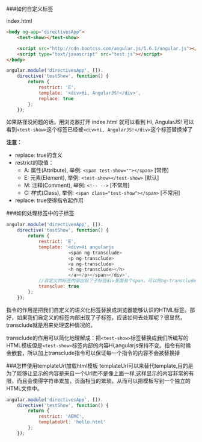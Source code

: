 ###如何自定义标签

index.html

```html
<body ng-app="directivesApp">
	<test-show></test-show>

	<script src="http://cdn.bootcss.com/angular.js/1.6.1/angular.js"></script>
	<script type="text/javascript" src="test.js"></script>
</body>
```

```javascript
angular.module('directivesApp', []).
	directive('testShow', function() {
		return {
			restrict: 'E',
			template: '<div>Hi, AngularJS!</div>',
			replace: true
		};
	});
```

如果路径没问题的话，用浏览器打开 index.html 就可以看到 Hi, AngularJS! 可以看到``<test-show>``这个标签已经被``<div>Hi, AngularJS!</div>``这个标签替换掉了

**注意：**
- replace: true的含义
- restrict的取值：
	- A: 属性(Attribute), 举例: ``<span test-show=""></span>``    [常用]
	- E: 元素(Element), 举例: ``<test-show></test-show>``         [默认]
	- M: 注释(Comment), 举例: ``<!-- -->``                        [不常用]
	- C: 样式(Class), 举例: ``<span class="test-show"></span>``   [不常用]
- replace: true使得指令起作用


###如何处理标签中的子标签
```javascript
angular.module('directivesApp', []).
	directive('testShow', function() {
		return {
			restrict: 'E',
			template: '<div>Hi angularjs 
                  	   <span ng-transclude>
                  	   <p ng-transclude>
                  	   <a ng-transclude>
                  	   <h ng-transclude></h>
                  	   </a></p></span></div>',
			//自定义的标签内部出现了子标签div里面有个span，可以用ng-transclude解决这个问题
      	    transclue: true
		};
	});
```
指令的作用是把我们自定义的语义化标签替换成浏览器能够认识的HTML标签。那好，如果我们自定义的标签内部出现了子标签，应该如何去处理呢？很显然，transclude就是用来处理这种情况的。

transclude的作用可以简化地理解成：把``<test-show>``标签替换成我们所编写的HTML模板但是``<test-show>``标签内部的内容Hi,angularjs保持不变。指令有时候会嵌套，所以加上transclude指令可以保证每一个指令的内容不会被替换掉


###怎样使用templateUrl加载html模板
templateUrl可以来替代template,目的是为了能够让显示的内容是来自一个Url而不是像上面一样,这样显示的内容非常的有限，而且会使得字符串累加，页面相当的繁琐。从而可以把模板写到一个独立的HTML文件中。
```javascript
angular.module('directivesApp', []).
	directive('testShow', function() {
		return {
			restrict: 'AEMC',
			templateUrl: 'hello.html'
		};
	});
```
